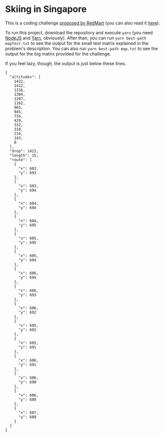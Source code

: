 # Skiing in Singapore

This is a coding challenge
[proposed by RedMart](http://geeks.redmart.com/2015/01/07/skiing-in-singapore-a-coding-diversion/) (you can also read it
[here](PROBLEM.md)).

To run this project, download the repository and execute `yarn` (you need [NodeJS](https://nodejs.org/) and
[Yarn](https://yarnpkg.com/), obviously). After than, you can run `yarn best-path mapTest.txt` to see the output for the
small test matrix explained in the problem's description. You can also run `yarn best-path map.txt` to see the output
for the big matrix provided for the challenge.

If you feel lazy, though, the output is just below these lines.

```
{
  "altitudes": [
    1422,
    1412,
    1316,
    1304,
    1207,
    1162,
    965,
    945,
    734,
    429,
    332,
    310,
    214,
    143,
    0
  ],
  "drop": 1422,
  "length": 15,
  "route": [
    {
      "x": 603,
      "y": 693
    },
    {
      "x": 603,
      "y": 694
    },
    {
      "x": 604,
      "y": 694
    },
    {
      "x": 604,
      "y": 695
    },
    {
      "x": 605,
      "y": 695
    },
    {
      "x": 605,
      "y": 694
    },
    {
      "x": 606,
      "y": 694
    },
    {
      "x": 606,
      "y": 693
    },
    {
      "x": 606,
      "y": 692
    },
    {
      "x": 605,
      "y": 692
    },
    {
      "x": 605,
      "y": 691
    },
    {
      "x": 606,
      "y": 691
    },
    {
      "x": 606,
      "y": 690
    },
    {
      "x": 606,
      "y": 689
    },
    {
      "x": 607,
      "y": 689
    }
  ]
}
```
